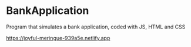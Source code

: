 # BankApplication
Program that simulates a bank application, coded with JS, HTML and CSS


https://joyful-meringue-939a5e.netlify.app
